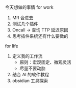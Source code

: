 今天想做的事情
for work
1. MR 合进去
2. 测试几个插件
3. Oncall -> 查询 TTP 延迟原因
4. 思考插件系统还有什么要做的

for life
1. 定义我的工作流
	- 原则：宏观固定、微观灵活
	- 尽量不要动脑
2. 结合 AI 的软件教程
3. obsidian 工具探索
